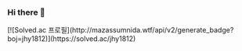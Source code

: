 ### Hi there 👋

<!--
**jhy1812/jhy1812** is a ✨ _special_ ✨ repository because its `README.md` (this file) appears on your GitHub profile.

Here are some ideas to get you started:


- 🔭 I’m currently working on ...
- 🌱 I’m currently learning ...
- 👯 I’m looking to collaborate on ...
- 🤔 I’m looking for help with ...
- 💬 Ask me about ...
- 📫 How to reach me: ...
- 😄 Pronouns: ...
- ⚡ Fun fact: ...
-->[![Solved.ac 프로필](http://mazassumnida.wtf/api/v2/generate_badge?boj=jhy1812)](https://solved.ac/jhy1812)
